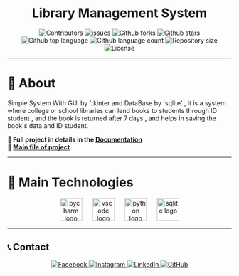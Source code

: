 <h1 align="center"> Library Management System</h1>
<div align="center">
  <a href="https://github.com/zeyadusf/Library_Management_System/graphs/contributors">
  <img src="https://img.shields.io/github/contributors/zeyadusf/Library_Management_System.svg?style=flat" alt="Contributors" />
</a>

  <a href="https://github.com/zeyadusf/Library_Management_System/issues">
  <img src="https://img.shields.io/github/issues/zeyadusf/Library_Management_System.svg?style=flat" alt="issues" />
</a>

<a href="https://github.com/zeyadusf/Library_Management_System/network/members">
  <img alt="Github forks" src="https://img.shields.io/github/forks/zeyadusf/Library_Management_System.svg" alt="forks"/>
</a>

 <a href="https://github.com/zeyadusf/Library_Management_System/stargazers">
  <img alt="Github stars" src="https://img.shields.io/github/stars/zeyadusf/Library_Management_System?color=56BEB8"  alt="stars" />
</a>

<img alt="Github top language" src="https://img.shields.io/github/languages/top/zeyadusf/Library_Management_System?color=yellow">
<img alt="Github language count" src="https://img.shields.io/github/languages/count/zeyadusf/Library_Management_System?color=blue">  
<img alt="Repository size" src="https://img.shields.io/github/repo-size/zeyadusf/Library_Management_System?color=56BEB8">
<img alt="License" src="https://img.shields.io/github/license/zeyadusf/Library_Management_System?color=green">

</div>
<hr> 

# :dart: About ##

<p>
  Simple System With GUI by 'tkinter and DataBase by 'sqlite' , it is a system where college or school libraries can lend books to students through ID student , and the book is returned after 7 days , and helps in saving the book's data and ID student.
   

<b> :pushpin:	 Full project in details in the [Documentation](Document.pdf) <br> :pushpin: [ Main file of project ](FinalProjectResult.py)</b>
</p>
<hr>

# :rocket: Main Technologies ##


<div align="center">
  <img src="https://cdn.jsdelivr.net/gh/devicons/devicon/icons/pycharm/pycharm-original.svg" height="50" alt="pycharm logo"  />
  <img width="15" />
  <img src="https://cdn.jsdelivr.net/gh/devicons/devicon/icons/vscode/vscode-original.svg" height="50" alt="vscode logo"  />
  <img width="15" />
  <img src="https://cdn.jsdelivr.net/gh/devicons/devicon/icons/python/python-original.svg" height="50" alt="python logo"  />
  <img width="15" />
  <img src="https://cdn.jsdelivr.net/gh/devicons/devicon/icons/sqlite/sqlite-original.svg" height="50" alt="sqlite logo"  />
</div>

<hr>
<!--Social Media-->

## :telephone_receiver: Contact ##

<p align="center">
 <a href="https://www.facebook.com/ziayd.yosif" target="_blank">
  <img src="https://img.shields.io/badge/-Zeyad Usf-1877F2?style=flat&logo=facebook&logoColor=white" alt="Facebook" />
</a>

<a href="https://www.instagram.com/zeyadusf/" target="_blank">
  <img src="https://img.shields.io/badge/-zeyadusf-white?style=flat&logo=instagram&logoColor=#E65468" alt="Instagram" />
</a>


<a href="https://www.linkedin.com/in/zeyadusf/" target="_blank">
  <img src="https://img.shields.io/badge/-Zeyad Usf-0077B5?style=flat&logo=linkedin&logoColor=white" alt="LinkedIn" />
</a>

<a href="https://github.com/zeyadusf" target="_blank">
  <img src="https://img.shields.io/badge/-@zeyadusf-181717?style=flat&logo=github&logoColor=white" alt="GitHub" />
</a>
</p>







